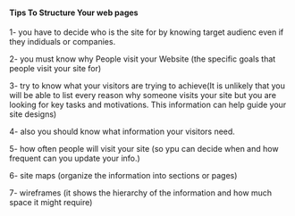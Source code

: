 #### Tips To Structure Your web pages
1- you have to decide who is the site for by knowing target audienc even if they indiduals or companies.

2- you must know why People visit your Website (the specific goals that people visit your site for)

3- try to know what your visitors are trying to achieve(It is unlikely that you will be able to list every reason why someone visits your site but you are looking for key tasks and motivations. This information can help guide your site designs)

4- also you should know what information your visitors need.

5- how often people will visit your site (so ypu can decide when and how frequent can you update your info.)

6- site maps (organize the information into sections or pages)

7- wireframes (it shows the hierarchy of the information and how much space it might require)
